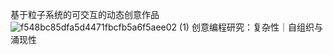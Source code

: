 基于粒子系统的可交互的动态创意作品
![f548bc85dfa5d4471fbcfb5a6f5aee02 (1)](https://user-images.githubusercontent.com/90940822/142401877-0a80b305-d35c-4fff-8ab4-c9980ae5033c.gif)
创意编程研究：复杂性｜自组织与涌现性

